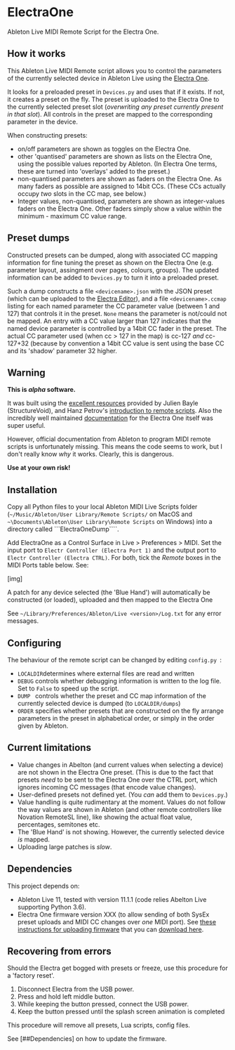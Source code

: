 # ElectraOne

Ableton Live MIDI Remote Script for the Electra One.

## How it works

This Ableton Live MIDI Remote script allows you to control the parameters of the currently selected device in Ableton Live using the [Electra One](https://electra.one). 

It looks for a preloaded preset in ```Devices.py``` and uses that if it exists. If not, it creates a preset on the fly. The preset is uploaded to the Electra One to the currently selected preset slot (*overwriting any preset currently present in that slot*). All controls in the preset are mapped to the corresponding parameter in the device.

When constructing presets:
- on/off parameters are shown as toggles on the Electra One. 
- other 'quantised' parameters are shown as lists on the Electra One, using the possible values reported by Ableton. (In Electra One terms, these are turned into 'overlays' added to the preset.)
- non-quantised parameters are shown as faders on the Electra One. As many faders as possible are assigned to 14bit CCs. (These CCs actually occupy *two* slots in the CC map, see below.)
- Integer values, non-quantised, parameters are shown as integer-values faders on the Electra One. Other faders simply show a value within the minimum - maximum CC value range.

## Preset dumps

Constructed presets can be dumped, along with associated CC mapping information for fine tuning the preset as shown on the Electra One (e.g. parameter layout, assingment over pages, colours, groups). The  updated information can be added to ```Devices.py``` to turn it into a preloaded preset.

Such a dump constructs a file ```<devicename>.json``` with the JSON preset (which can be uploaded to the [Electra Editor](Https://app.electra.one)), and a file ```<devicename>.ccmap``` listing for each named parameter the CC parameter value (between 1 and 127) that controls it in the preset. ```None``` means the parameter is not/could not be mapped. An entry with a CC value larger than 127 indicates that the named device parameter is controlled by a 14bit CC fader in the preset. The actual CC parameter used (when cc > 127 in the map) is cc-127 *and* cc-127+32 (because by convention a 14bit CC value is sent using the base CC and its 'shadow' parameter 32 higher.

## Warning

**This is *alpha* software.**

It was built using the [excellent resources](https://structure-void.com/ableton-live-midi-remote-scripts/) provided by Julien Bayle (StructureVoid), and Hanz Petrov's [introduction to remote scripts](http://remotescripts.blogspot.com/2010/03/introduction-to-framework-classes.html). Also the incredibly well maintained [documentation](https://docs.electra.one) for the Electra One itself was super useful.

However, official documentation from Ableton to program MIDI remote scripts is unfortunately missing. This means the code seems to work, but I don't really know *why* it works. Clearly, this is dangerous. 

**Use at your own risk!**

## Installation

Copy all Python files to your local Ableton MIDI Live Scripts folder (```~/Music/Ableton/User Library/Remote Scripts/``` on MacOS and
```~\Documents\Ableton\User Library\Remote Scripts``` on Windows) into a directory called ```ElectraOneDump````.

Add ElectraOne as a Control Surface in Live > Preferences > MIDI. Set the input port to ```Electr Controller (Electra Port 1)``` and the output port to ```Electr Controller (Electra CTRL)```. For both, tick the *Remote* boxes in the MIDI Ports table below. See:

[img]

A patch for any device selected (the 'Blue Hand') will automatically be constructed (or loaded), uploaded and then mapped to the Electra One

See ```~/Library/Preferences/Ableton/Live <version>/Log.txt``` for any error messages.

## Configuring

The behaviour of the remote script can be changed by editing ```config.py ```:

- ```LOCALDIR```determines where external files are read and written
- ```DEBUG``` controls whether debugging information is written to the log file. Set to ```False``` to speed up the script.
- ```DUMP ``` controls whether the preset and CC map information of the  currently selected device is dumped  (to ```LOCALDIR/dumps```)
- ```ORDER``` specifies whether presets that are constructed on the fly arrange parameters in the preset in alphabetical order, or simply in the order given by Ableton.

## Current limitations

- Value changes in Abelton (and current values when selecting a device) are not shown in the Electra One preset. (This is due to the fact that presets *need* to be sent to the Electra One over the CTRL port, which ignores incoming CC messages (that encode value changes).
- User-defined presets not defined yet. (You *can* add them to ```Devices.py```.)
- Value handling is quite rudimentary at the moment. Values do not follow the way values are shown in Ableton (and other remote controllers like Novation RemoteSL line), like showing the actual float value, percentages, semitones etc.
- The 'Blue Hand' is not showing. However, the currently selected device *is* mapped.
- Uploading large patches is *slow*.

## Dependencies

This project depends on:

- Ableton Live 11, tested with version 11.1.1 (code relies Abelton Live supporting Python 3.6).
- Electra One firmware version XXX (to allow sending of both SysEx preset uploads and MIDI CC changes over *one* MIDI port). See [these instructions for uploading firmware](https://docs.electra.one/troubleshooting/hardrestart.html#recovering-from-a-system-freeze) that you can [download here](https://docs.electra.one/downloads/firmware.html).

## Recovering from errors

Should the Electra get bogged with presets or freeze, use this procedure for a 'factory reset'.

1. Disconnect Electra from the USB power.
2. Press and hold left middle button.
3. While keeping the button pressed, connect the USB power.
4. Keep the button pressed until the splash screen animation is completed

This procedure will remove all presets, Lua scripts, config files.

See [##Dependencies] on how to update the firmware.
